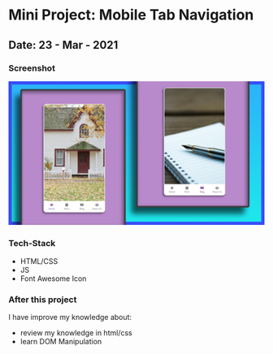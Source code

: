 # Mini Project: Mobile Tab Navigation

## Date: 23 - Mar - 2021

### Screenshot

<img src="./template-project-img.png" alt="screenshot"/>

### Tech-Stack

- HTML/CSS
- JS
- Font Awesome Icon

### After this project

I have improve my knowledge about:

- review my knowledge in html/css
- learn DOM Manipulation
